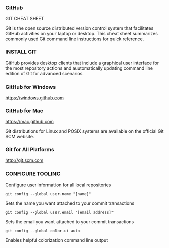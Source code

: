 ### GitHub
GIT CHEAT SHEET

Git is the open source distributed version control system that facilitates GitHub activities on your laptop or desktop. This cheat sheet summarizes commonly used Git command line instructions for quick reference.

### INSTALL GIT
GitHub provides desktop clients that include a graphical user interface for the most repository actions and auutomatically updating command line edition of Git for advanced scenarios.

### GitHub for Windows
https://windows.github.com

### GitHub for Mac
https://mac.github.com

Git distributions for Linux and POSIX systems are available on the official Git SCM website.

### Git for All Platforms
http://git.scm.com

### CONFIGURE TOOLING
Configure user information for all local repositories
```
git config --global user.name "[name]"
```
Sets the name you want attached to your commit transactions

```
git config --global user.email "[email address]"
```
Sets the email you want attached to your commit transactions

```
git config --global color.ui auto
```
Enables helpful colorization command line output

